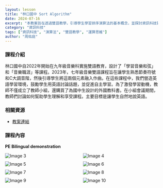 ```yaml
---
layout: lesson
title: "林口國中 Sort Algorithm"
date: 2024-07-16
excerpt: "本教案旨在透過雙語教學，引導學生學習排序演算法的基本概念，並探討資訊科技對日常生活的影響。"
category: "資訊科技"
tags: ["資訊科技", "演算法", "雙語教學", "運算思維"]
author: "周佑庭"
---
```


### 課程介紹

林口國中自2022年開始在九年級音樂科實施雙語教育，設計了「學習音樂和弦」和「音樂職涯」等課程。2023年，七年級音樂雙語課程旨在讓學生熟悉節奏符號和C大調音階，然後引導學生將這兩個元素融入作曲。在這些課程中，我們營造英語學習環境，鼓勵學生用英語討論話題，並促進自主學習。為了激發學習動機，教師不僅成立了教師小組，還購買了為國中生設計的外國教科書。在小組會議期間，教師們討論如何幫助學生理解和享受課程。主要目標是讓學生自然地說英語。

### 相關資源

* [教案連結](https://drive.google.com/file/d/1jHt4_hfCNSsnLD72_ZBiEaZBfOLrfJEb/view?usp=drive_link)

### 課程內容

**PE Bilingual demonstration**

<div style="display: flex; flex-direction: row; flex-wrap: wrap; gap: 10px; margin-bottom: 10px;">
    <img src="https://lh6.googleusercontent.com/jK3nYwfPgxHTQ_4RA-NmygpJlNd_qvhc01NphXtME7fLViI2D0Jx5_E0RDP6M1MRgLtK3nSKWdgWCwVnxdt3L7kozxkK12oLF0k8EB-L_OeBknYp2WOoWFnhlAdQzVueuHn7FD2yxUu8a6GVIZj0HvKKKbJoEn7RWYuK4XfpAMwrfVgPq_JSXw=w1280" alt="Image 3" style="flex: 1; min-width: 48%; object-fit: cover;">
    <img src="https://lh3.googleusercontent.com/PX11KxOwTrziT5DmuKv9k4B4EyXXw6YS-7zks7lSLzDezZmQxPShwYT7Y7-lsrdMLrQR14nI3TJslcLNUAe-P8I1p7tSD4gVvwjvHPOB_8mGOlaOF4XydsXblaj5OiWacsccBZ6h2iOdHrKqspL3uvedlLvyWT5jS89NRnKO2ViBPZ4qen5fTg=w1280" alt="Image 4" style="flex: 1; min-width: 48%; object-fit: cover;">
</div>

<div style="display: flex; flex-direction: row; flex-wrap: wrap; gap: 10px; margin-bottom: 10px;">
    <img src="https://lh5.googleusercontent.com/xBlNDfC034bEqa3g3XKSYHz53WGTC_BrRcRd3mYu2ZO8bsyf_EMnU7Ioi-pDPKddg1D1k6HUHQJYQRaee6QyXjji4GKi0e79bDrvZuRS9xF-_IRx2vW12k2qAwgznfGfAypWWyW4Y-Tiu_-MCXOuiNx2V5EU_axWOgt4RtuD-sFm2gXiUm_MGA=w1280" alt="Image 5" style="flex: 1; min-width: 48%; object-fit: cover;">
    <img src="https://lh5.googleusercontent.com/SoidEDklm31GpUKaom_9_3a2HNMBNZ4gUns4GpWoKE2gIjbrxM3GQUczpPmynwxTvX-zVA9kbN3Z3zoOSpxYug9bWU_iAZv9PWcxLIFFnOvsT-sD3m7l6nc4HL-Xtqd4UTqQtRSe7FJyL1nOcWoOYeH1h09x32aA__LKRhhJ4gavOEPS2pOFVA=w1280" alt="Image 6" style="flex: 1; min-width: 48%; object-fit: cover;">
</div>

<div style="display: flex; flex-direction: row; flex-wrap: wrap; gap: 10px; margin-bottom: 10px;">
    <img src="https://lh5.googleusercontent.com/a99F8-GCPucJhODrS1XG5leGznoMAgCJWO9v229cJGT7pn9TWItwilXDwVwDsKeK79SOyMLmFN9rBY_xdju9FhtkKN0rfT_ZZts5DTC-KaYXqGYYZ4G2FpXnsdz23ZbW36kKRiaibpSCzJELHoHLbRDeLAE6QX8gCQeDkbPwTjGhrYX64Deicg=w1280" alt="Image 7" style="flex: 1; min-width: 48%; object-fit: cover;">
    <img src="https://lh4.googleusercontent.com/O6jgFeeaezqxi17hg-F15BGFVN4XqywwQGJbNY-IYiY9hQ3KgHZkxO6_ZlQny1bUE4QrYTLoxEaTE3uaL5VjvAHp4JFVVb3s1jAmOHsGQSfvNsT6tZAc1KnFavgcjdH4jz-wuWrEhmxu9JZGqifEsHXujFFy5_MmbVuHjiBGtlWDIIzu9htfQg=w1280" alt="Image 8" style="flex: 1; min-width: 48%; object-fit: cover;">
</div>

<div style="display: flex; flex-direction: row; flex-wrap: wrap; gap: 10px; margin-bottom: 10px;">
    <img src="https://lh4.googleusercontent.com/dpI8oLbvf5dOkfCOM08_hrkHTfUvWU7vOpl7rzsH5jUHNqvNB_0efHpAlF0f0n_Y8ryeorQI3EyN8_d2qnCcQ6Ivn61tuB7NBirHdxuelnn4jDQM2_mgM_1BL6T7YBy9R2lja3gQ5h4r1hNXgp4r-hSOuclYuhra8el5nrAKh1WgYpEaM4enhA=w1280" alt="Image 9" style="flex: 1; min-width: 48%; object-fit: cover;">
    <img src="https://lh6.googleusercontent.com/ydAys0A_9qtAubqhx0uIUGkqsfPfbYiAN4iytH0s3l9IX8dIDoyImIKMa4oiUoFDUHhNFOwUvZEtP5E9kid3Wf_N2wHBjD3J403Y-BK37jHmSBj6anbyts2SH7f8dypEKfibg6dwszW9qzynPCysK0AIeG4WEQ9K3bz-kG0vdKht0q4rg_VKuw=w1280" alt="Image 10" style="flex: 1; min-width: 48%; object-fit: cover;">
</div>


